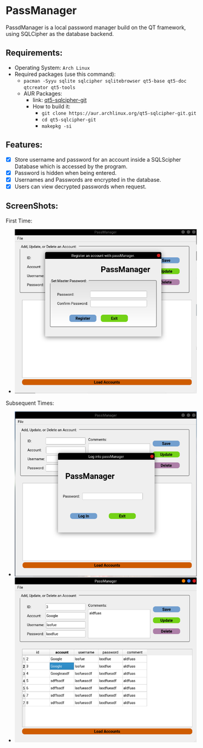 # PassManager

PassdManager is a local password manager build on the QT framework, using SQLCipher as the database backend.

## Requirements:
- Operating System: `Arch Linux`
- Required packages (use this command): 
  - `pacman -Syyu sqlite sqlcipher sqlitebrowser qt5-base qt5-doc qtcreator qt5-tools`
  - AUR Packages:
    - link: [qt5-sqlcipher-git](https://aur.archlinux.org/packages/qt5-sqlcipher-git/)
    - How to build it: 
      - `git clone https://aur.archlinux.org/qt5-sqlcipher-git.git`
      - `cd qt5-sqlcipher-git`
      - `makepkg -si`
  

## Features:
- [X] Store username and password for an account inside a SQLScipher Database which is accessed by the program.
- [X] Password is hidden when being entered.
- [X] Usernames and Passwords are encrypted in the database.
- [X] Users can view decrypted passwords when request.

## ScreenShots:

First Time: 
- ![registration](https://github.com/MegaMan501/PassManager/blob/master/registration.png)

Subsequent Times: 

- ![login](https://github.com/MegaMan501/PassManager/blob/master/login.png)
- ![manager](https://github.com/MegaMan501/PassManager/blob/master/manager.png)
